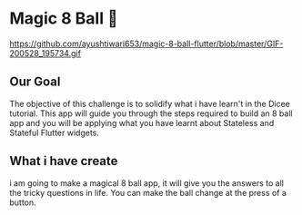 # Magic 8 Ball 🎱
https://github.com/ayushtiwari653/magic-8-ball-flutter/blob/master/GIF-200528_195734.gif
## Our Goal

The objective of this challenge is to solidify what i have learn't in the Dicee tutorial. This app will guide you through the steps required to build an 8 ball app and you will be applying what you have learnt about Stateless and Stateful Flutter widgets.


## What i have create

i am going to make a magical 8 ball app, it will give you the answers to all the tricky questions in life. You can make the ball change at the press of a button. 

